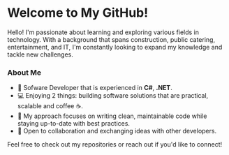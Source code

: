 # Welcome to My GitHub!

Hello! I'm passionate about learning and exploring various fields in technology. With a background that spans construction, public catering, entertainment, and IT, I'm constantly looking to expand my knowledge and tackle new challenges.

### About Me
- 🌱 Sofware Developer that is experienced  in **C#**, **.NET**.
- 💻 Enjoying 2 things: building software solutions that are practical, scalable and coffee ☕.
- 🎯 My approach focuses on writing clean, maintainable code while staying up-to-date with best practices.
- 👥 Open to collaboration and exchanging ideas with other developers.

Feel free to check out my repositories or reach out if you'd like to connect!

